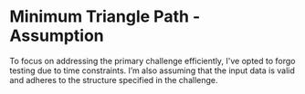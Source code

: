 # Minimum Triangle Path - Assumption 

To focus on addressing the primary challenge efficiently, I've opted to forgo testing due to time constraints. I’m also assuming that the input data is valid and adheres to the structure specified in the challenge.

